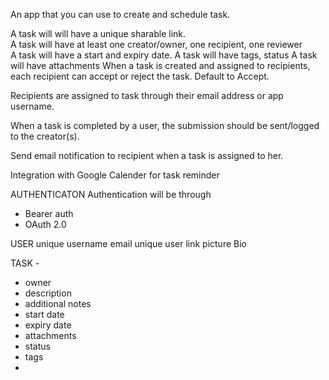 An app that you can use to create and schedule task.

A task will will have a unique sharable link.  
A task will have at least one creator/owner, one recipient, one reviewer  
A task will have a start and expiry date.
A task will have tags, status
A task will have attachments
When a task is created and assigned to recipients, each recipient can accept or reject the task. Default to Accept.

Recipients are assigned to task through their email address or app username.

When a task is completed by a user, the submission should be sent/logged to the creator(s).

Send email notification to recipient when a task is assigned to her.

Integration with Google Calender for task reminder

AUTHENTICATON
Authentication will be through

- Bearer auth
- OAuth 2.0

USER
unique username
email
unique user link
picture
Bio

TASK -

- owner
- description
- additional notes
- start date
- expiry date
- attachments
- status
- tags
-
